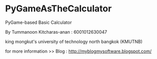 # PyGameAsTheCalculator 

PyGame-based Basic Calculator 

By Tummanoon Kitcharas-anan : 6001012630047

king mongkut's university of technology north bangkok (KMUTNB)

for more information >> Blog : http://myblogmysoftware.blogspot.com/
